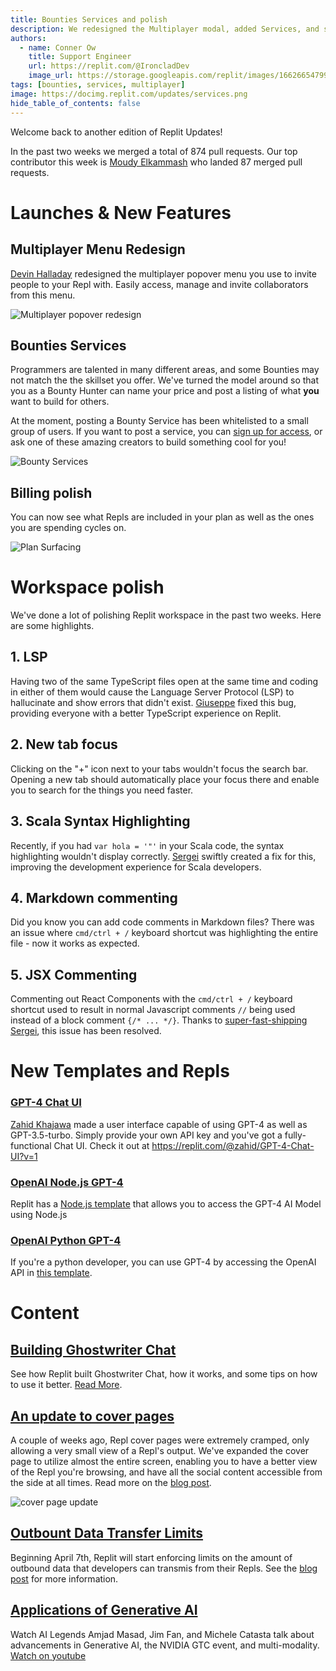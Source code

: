 ```yaml
---
title: Bounties Services and polish
description: We redesigned the Multiplayer modal, added Services, and surfaced what Repls are included in your plan.
authors:
  - name: Conner Ow
    title: Support Engineer
    url: https://replit.com/@IroncladDev
    image_url: https://storage.googleapis.com/replit/images/1662665479969_1173707b428ef17419de4940af146e6a.png
tags: [bounties, services, multiplayer]
image: https://docimg.replit.com/updates/services.png
hide_table_of_contents: false
---
```


Welcome back to another edition of Replit Updates!

In the past two weeks we merged a total of 874 pull requests. Our top contributor this week is [Moudy Elkammash](https://replit.com/@moudy) who landed 87 merged pull requests.

# Launches & New Features

## Multiplayer Menu Redesign

[Devin Halladay](https://replit.com/@theflowingsky) redesigned the multiplayer popover menu you use to invite people to your Repl with. Easily access, manage and invite collaborators from this menu.

![Multiplayer popover redesign](https://docimg.replit.com/updates/multiplayer.png)

## Bounties Services

Programmers are talented in many different areas, and some Bounties may not match the the skillset you offer. We've turned the model around so that you as a Bounty Hunter can name your price and post a listing of what **you** want to build for others.

At the moment, posting a Bounty Service has been whitelisted to a small group of users. If you want to post a service, you can [sign up for access](https://replit.typeform.com/to/H3LScOzC), or ask one of these amazing creators to build something cool for you!

![Bounty Services](https://docimg.replit.com/updates/services.png)

## Billing polish

You can now see what Repls are included in your plan as well as the ones you are spending cycles on.

![Plan Surfacing](https://docimg.replit.com/updates/plan-surfacing.png)

# Workspace polish

We've done a lot of polishing Replit workspace in the past two weeks. Here are some highlights.

## 1. LSP

Having two of the same TypeScript files open at the same time and coding in either of them would cause the Language Server Protocol (LSP) to hallucinate and show errors that didn't exist. [Giuseppe](https://replit.com/@giuseppeatreplit) fixed this bug, providing everyone with a better TypeScript experience on Replit.

## 2. New tab focus

Clicking on the "+" icon next to your tabs wouldn't focus the search bar. Opening a new tab should automatically place your focus there and enable you to search for the things you need faster.

## 3. Scala Syntax Highlighting

Recently, if you had `var hola = '"'` in your Scala code, the syntax highlighting wouldn't display correctly. [Sergei](https://replit.com/@SergeiChestakov) swiftly created a fix for this, improving the development experience for Scala developers.

## 4. Markdown commenting

Did you know you can add code comments in Markdown files? There was an issue where `cmd/ctrl + /` keyboard shortcut was highlighting the entire file - now it works as expected.

## 5. JSX Commenting

Commenting out React Components with the `cmd/ctrl + /` keyboard shortcut used to result in normal Javascript comments `//` being used instead of a block comment `{/* ... */}`. Thanks to [super-fast-shipping Sergei](https://replit.com/@SergeiChestakov), this issue has been resolved.

# New Templates and Repls

### [GPT-4 Chat UI](https://replit.com/@zahid/GPT-4-Chat-UI?v=1)
[Zahid Khajawa](https://replit.com/@zahid) made a user interface capable of using GPT-4 as well as GPT-3.5-turbo.  Simply provide your own API key and you've got a fully-functional Chat UI.  Check it out at https://replit.com/@zahid/GPT-4-Chat-UI?v=1

### [OpenAI Node.js GPT-4](https://replit.com/@replit/OpenAI-Nodejs-GPT-4?v=1)
Replit has a [Node.js template](https://replit.com/@replit/OpenAI-Python-GPT-4?v=1) that allows you to access the GPT-4 AI Model using Node.js

### [OpenAI Python GPT-4](https://replit.com/@replit/OpenAI-Python-GPT-4?v=1)
If you're a python developer, you can use GPT-4 by accessing the OpenAI API in [this template](https://replit.com/@replit/OpenAI-Python-GPT-4?v=1).

# Content

## [Building Ghostwriter Chat](https://blog.replit.com/ghostwriter-building)
See how Replit built Ghostwriter Chat, how it works, and some tips on how to use it better.  [Read More](https://blog.replit.com/ghostwriter-building).

## [An update to cover pages](https://blog.replit.com/new-cover-page)
A couple of weeks ago, Repl cover pages were extremely cramped, only allowing a very small view of a Repl's output.  We've expanded the cover page to utilize almost the entire screen, enabling you to have a better view of the Repl you're browsing, and have all the social content accessible from the side at all times.  Read more on the [blog post](https://blog.replit.com/new-cover-page).

![cover page update](https://blog.replit.com/images/new-cover-page/new-cover-page.png?v=1679415104765)

## [Outbount Data Transfer Limits](https://blog.replit.com/announcing-outbound-data-transfer-limits)
Beginning April 7th, Replit will start enforcing limits on the amount of outbound data that developers can transmis from their Repls.  See the [blog post](https://blog.replit.com/announcing-outbound-data-transfer-limits) for more information.

## [Applications of Generative AI](https://youtu.be/IAbhei16pL8)
Watch AI Legends Amjad Masad, Jim Fan, and Michele Catasta talk about advancements in Generative AI, the NVIDIA GTC event, and multi-modality.  [Watch on youtube](https://youtu.be/IAbhei16pL8)